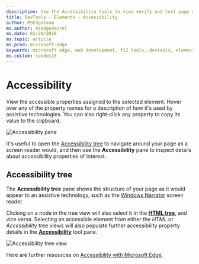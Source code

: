 ```yaml
---
description: Use the Accessibility tools to view verify and test page accessibility
title: DevTools - Elements - Accessibility
author: MSEdgeTeam
ms.author: msedgedevrel
ms.date: 03/28/2018
ms.topic: article
ms.prod: microsoft-edge
keywords: microsoft edge, web development, f12 tools, devtools, elements, accessibility
ms.custom: seodec18
---
```


# Accessibility
View the accessible properties assigned to the selected element. Hover over any of the property names for a description of how it's used by assistive technologies. You can also right-click any property to copy its value to the clipboard.

![Accessibility pane](../media/elements_accessibility.png)

It's useful to open the [Accessibility tree](#accessibility-tree) to navigate around your page as a screen reader would, and then use the **Accessibility** pane to inspect details about accessibility properties of interest.

## Accessibility tree
The **Accessibility tree** pane shows the structure of your page as it would appear to an assistive technology, such as the [Windows Narrator](https://support.microsoft.com/en-us/help/22798/windows-10-narrator-get-started) screen reader.

Clicking on a node in the tree view will also select it in the [**HTML tree**](../elements.md#html-tree-view), and vice versa. Selecting an accessible element from either the *HTML* or *Accessibility* tree views will also populate further accessibility property details in the [**Accessibility**](#accessibility) tool pane. 

![Accessibility tree view](../media/elements_accessibility_tree.png)

Here are further resources on [Accessibility with Microsoft Edge](../../accessibility.md).

